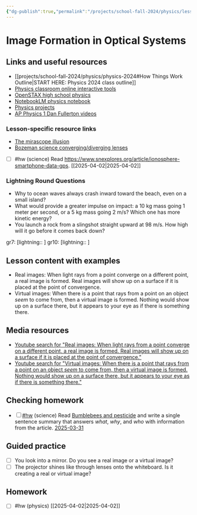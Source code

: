 ```yaml
---
{"dg-publish":true,"permalink":"/projects/school-fall-2024/physics/lessons/image-formation/"}
---
```



#  Image Formation in Optical Systems

## Links and useful resources 

- [[projects/school-fall-2024/physics/physics-2024#How Things Work Outline\|START HERE: Physics 2024 class outline]]
- [Physics classroom online interactive tools](https://www.physicsclassroom.com/Lesson-Plans/Algebra-Based-Physics)
- [OpenSTAX high school physics](https://openstax.org/books/physics/pages/1-introduction)
- [NotebookLM physics notebook](https://notebooklm.google.com/notebook/94fe29f5-cebb-4621-9e03-d20110b7a978)
- [Physics projects](https://www.sciencebuddies.org/science-fair-projects/science-projects/physics/high-school)
- [AP Physics 1 Dan Fullerton videos](https://www.youtube.com/playlist?list=PLd2HWlWc-MsysWuL9ksneEM8cl5bk3bHH)


### Lesson-specific resource links

- [The mirascope illusion](https://www.physics.wisc.edu/ingersollmuseum/exhibits/opticscolor/parabolicmirrorillusion/) 
- [Bozeman science converging/diverging lenses](https://www.youtube.com/watch?v=mfytZxM8lho)  
- [ ] #hw (science) Read https://www.snexplores.org/article/ionosphere-smartphone-data-gps. [[2025-04-02\|2025-04-02]]




### Lightning Round Questions

- Why to ocean waves always crash inward toward the beach, even on a small island? 
- What would provide a greater impulse on impact: a 10 kg mass going 1 meter per second, or a 5 kg mass going 2 m/s? Which one has more kinetic energy? 
- You launch a rock from a slingshot straight upward at 98 m/s. How high will it go before it comes back down?

gr7: [lightning:: ]
gr10: [lightning:: ]

## Lesson content with examples


- Real images: When light rays from a point converge on a different point, a real image is formed. Real images will show up on a surface if it is placed at the point of convergence. 
- Virtual images: When there is a point that rays from a point on an object *seem* to come from, then a virtual image is formed. Nothing would show up on a surface there, but it appears to your eye as if there is something there. 


## Media resources

- [Youtube search for "Real images: When light rays from a point converge on a different point, a real image is formed. Real images will show up on a surface if it is placed at the point of convergence."](https://www.youtube.com/results?search_query=Real%20images:%20When%20light%20rays%20from%20a%20point%20converge%20on%20a%20different%20point,%20a%20real%20image%20is%20formed.%20Real%20images%20will%20show%20up%20on%20a%20surface%20if%20it%20is%20placed%20at%20the%20point%20of%20convergence.) 
- [Youtube search for "Virtual images: When there is a point that rays from a point on an object *seem* to come from, then a virtual image is formed. Nothing would show up on a surface there, but it appears to your eye as if there is something there."](https://www.youtube.com/results?search_query=Virtual%20images:%20When%20there%20is%20a%20point%20that%20rays%20from%20a%20point%20on%20an%20object%20*seem*%20to%20come%20from,%20then%20a%20virtual%20image%20is%20formed.%20Nothing%20would%20show%20up%20on%20a%20surface%20there,%20but%20it%20appears%20to%20your%20eye%20as%20if%20there%20is%20something%20there.) 
## Checking homework
<div><ul class="contains-task-list"><li data-task=" " class="dataview task-list-item"><input type="checkbox" class="dataview task-list-item-checkbox"><span><a href="#hw" class="tag" target="_blank" rel="noopener nofollow">#hw</a> (science) Read <a data-tooltip-position="top" aria-label="https://www.snexplores.org/article/pesticides-impact-bumblebee-learning" rel="noopener nofollow" class="external-link" href="https://www.snexplores.org/article/pesticides-impact-bumblebee-learning" target="_blank">Bumblebees and pesticide</a> and write a single sentence summary that answers <em>what</em>, <em>why</em>, and <em>who</em> with information from the article. <a data-href="2025-03-31" href="2025-03-31" class="internal-link" target="_blank" rel="noopener nofollow">2025-03-31</a></span></li></ul></div>

## Guided practice


- [ ] You look into a mirror. Do you see a real image or a virtual image?  
- [ ] The projector shines like through lenses onto the whiteboard. Is it creating a real or virtual image?  

## Homework

- [ ] #hw (physics) [[2025-04-02\|2025-04-02]]
